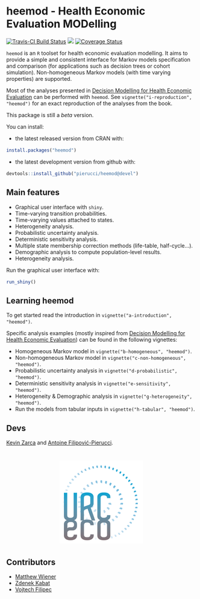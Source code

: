 # heemod - Health Economic Evaluation MODelling

[![Travis-CI Build Status](https://travis-ci.org/pierucci/heemod.svg?branch=devel)](https://travis-ci.org/pierucci/heemod) [![](http://www.r-pkg.org/badges/version/heemod)](http://www.r-pkg.org/pkg/heemod) [![Coverage Status](https://img.shields.io/codecov/c/github/pierucci/heemod/devel.svg)](https://codecov.io/github/pierucci/heemod?branch=devel)

`heemod` is an `R` toolset for health economic evaluation modelling. It aims to provide a simple and consistent interface for Markov models specification and comparison (for applications such as decision trees or cohort simulation). Non-homogeneous Markov models (with time varying properties) are supported.

Most of the analyses presented in [Decision Modelling for Health Economic Evaluation](http://ukcatalogue.oup.com/product/9780198526629.do) can be performed with `heemod`. See `vignette("i-reproduction", "heemod")` for an exact reproduction of the analyses from the book.

This package is still a *beta* version.

You can install:

  * the latest released version from CRAN with:

```r
install.packages("heemod")
```

  * the latest development version from github with:

```r
devtools::install_github("pierucci/heemod@devel")
```

## Main features

  * Graphical user interface with `shiny`.
  * Time-varying transition probabilities.
  * Time-varying values attached to states.
  * Heterogeneity analysis.
  * Probabilistic uncertainty analysis.
  * Deterministic sensitivity analysis.
  * Multiple state membership correction methods (life-table, half-cycle...).
  * Demographic analysis to compute population-level results.
  * Heterogeneity analysis.

Run the graphical user interface with:

```r
run_shiny()
```
## Learning heemod

To get started read the introduction in `vignette("a-introduction", "heemod")`.

Specific analysis examples (mostly inspired from [Decision Modelling for Health Economic Evaluation](http://ukcatalogue.oup.com/product/9780198526629.do)) can be found in the following vignettes:

  * Homogeneous Markov model in `vignette("b-homogeneous", "heemod")`.
  * Non-homogeneous Markov model in `vignette("c-non-homogeneous", "heemod")`.
  * Probabilistic uncertainty analysis in `vignette("d-probabilistic", "heemod")`.
  * Deterministic sensitivity analysis in `vignette("e-sensitivity", "heemod")`.
  * Heterogeneity & Demographic analysis in `vignette("g-heterogeneity", "heemod")`.
  * Run the models from tabular inputs in `vignette("h-tabular", "heemod")`.

## Devs

[Kevin Zarca](http://www.urc-eco.fr/Kevin-ZARCA,402) and [Antoine Filipović-Pierucci](https://pierucci.github.io/).

<h1 align="center">
<a href="http://www.urc-eco.fr">
	<img width="220" src="./inst/media/logo.png" alt="">
</a>
</h1>

## Contributors

  * [Matthew Wiener](https://github.com/MattWiener)
  * [Zdenek Kabat](https://github.com/ZdenekKabat)
  * [Vojtech Filipec](https://github.com/vojtech-filipec)
